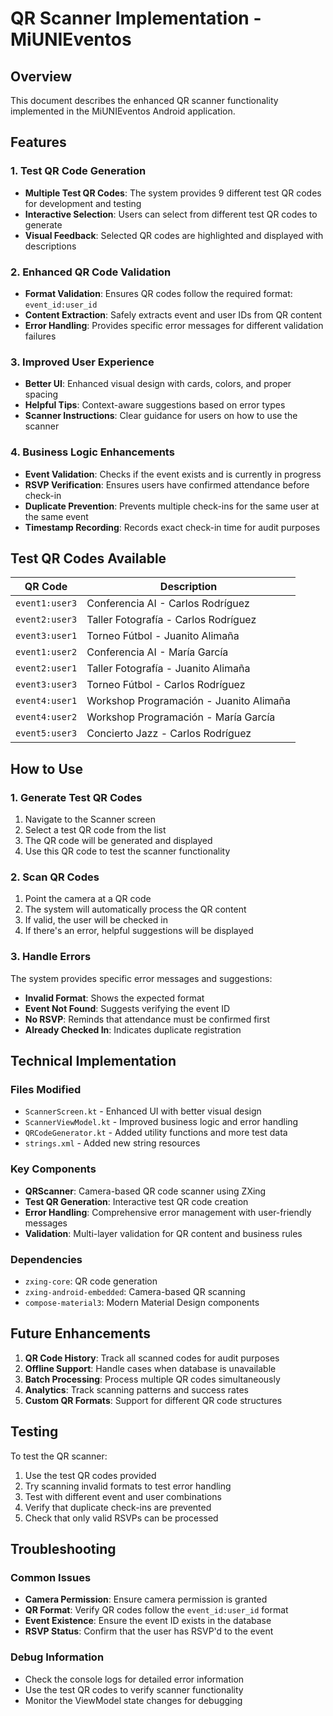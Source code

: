 # QR Scanner Implementation - MiUNIEventos

## Overview

This document describes the enhanced QR scanner functionality implemented in the MiUNIEventos Android application.

## Features

### 1. Test QR Code Generation

-   **Multiple Test QR Codes**: The system provides 9 different test QR codes for development and testing
-   **Interactive Selection**: Users can select from different test QR codes to generate
-   **Visual Feedback**: Selected QR codes are highlighted and displayed with descriptions

### 2. Enhanced QR Code Validation

-   **Format Validation**: Ensures QR codes follow the required format: `event_id:user_id`
-   **Content Extraction**: Safely extracts event and user IDs from QR content
-   **Error Handling**: Provides specific error messages for different validation failures

### 3. Improved User Experience

-   **Better UI**: Enhanced visual design with cards, colors, and proper spacing
-   **Helpful Tips**: Context-aware suggestions based on error types
-   **Scanner Instructions**: Clear guidance for users on how to use the scanner

### 4. Business Logic Enhancements

-   **Event Validation**: Checks if the event exists and is currently in progress
-   **RSVP Verification**: Ensures users have confirmed attendance before check-in
-   **Duplicate Prevention**: Prevents multiple check-ins for the same user at the same event
-   **Timestamp Recording**: Records exact check-in time for audit purposes

## Test QR Codes Available

| QR Code        | Description                             |
| -------------- | --------------------------------------- |
| `event1:user3` | Conferencia AI - Carlos Rodríguez       |
| `event2:user3` | Taller Fotografía - Carlos Rodríguez    |
| `event3:user1` | Torneo Fútbol - Juanito Alimaña         |
| `event1:user2` | Conferencia AI - María García           |
| `event2:user1` | Taller Fotografía - Juanito Alimaña     |
| `event3:user3` | Torneo Fútbol - Carlos Rodríguez        |
| `event4:user1` | Workshop Programación - Juanito Alimaña |
| `event4:user2` | Workshop Programación - María García    |
| `event5:user3` | Concierto Jazz - Carlos Rodríguez       |

## How to Use

### 1. Generate Test QR Codes

1. Navigate to the Scanner screen
2. Select a test QR code from the list
3. The QR code will be generated and displayed
4. Use this QR code to test the scanner functionality

### 2. Scan QR Codes

1. Point the camera at a QR code
2. The system will automatically process the QR content
3. If valid, the user will be checked in
4. If there's an error, helpful suggestions will be displayed

### 3. Handle Errors

The system provides specific error messages and suggestions:

-   **Invalid Format**: Shows the expected format
-   **Event Not Found**: Suggests verifying the event ID
-   **No RSVP**: Reminds that attendance must be confirmed first
-   **Already Checked In**: Indicates duplicate registration

## Technical Implementation

### Files Modified

-   `ScannerScreen.kt` - Enhanced UI with better visual design
-   `ScannerViewModel.kt` - Improved business logic and error handling
-   `QRCodeGenerator.kt` - Added utility functions and more test data
-   `strings.xml` - Added new string resources

### Key Components

-   **QRScanner**: Camera-based QR code scanner using ZXing
-   **Test QR Generation**: Interactive test QR code creation
-   **Error Handling**: Comprehensive error management with user-friendly messages
-   **Validation**: Multi-layer validation for QR content and business rules

### Dependencies

-   `zxing-core`: QR code generation
-   `zxing-android-embedded`: Camera-based QR scanning
-   `compose-material3`: Modern Material Design components

## Future Enhancements

1. **QR Code History**: Track all scanned codes for audit purposes
2. **Offline Support**: Handle cases when database is unavailable
3. **Batch Processing**: Process multiple QR codes simultaneously
4. **Analytics**: Track scanning patterns and success rates
5. **Custom QR Formats**: Support for different QR code structures

## Testing

To test the QR scanner:

1. Use the test QR codes provided
2. Try scanning invalid formats to test error handling
3. Test with different event and user combinations
4. Verify that duplicate check-ins are prevented
5. Check that only valid RSVPs can be processed

## Troubleshooting

### Common Issues

-   **Camera Permission**: Ensure camera permission is granted
-   **QR Format**: Verify QR codes follow the `event_id:user_id` format
-   **Event Existence**: Ensure the event ID exists in the database
-   **RSVP Status**: Confirm that the user has RSVP'd to the event

### Debug Information

-   Check the console logs for detailed error information
-   Use the test QR codes to verify scanner functionality
-   Monitor the ViewModel state changes for debugging
